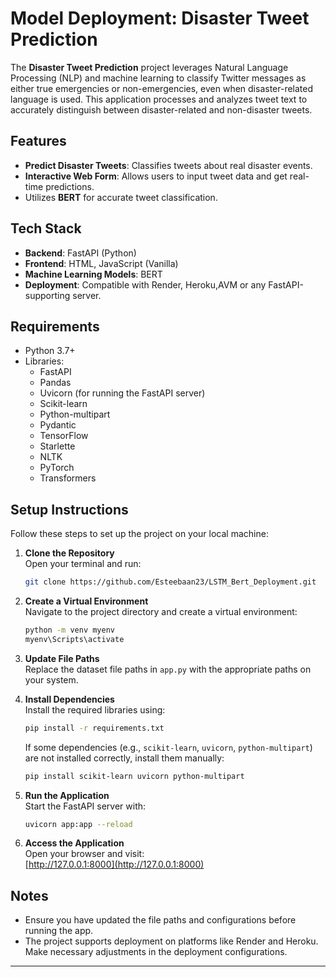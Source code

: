 
# Model Deployment: Disaster Tweet Prediction

The **Disaster Tweet Prediction** project leverages Natural Language Processing (NLP) and machine learning to classify Twitter messages as either true emergencies or non-emergencies, even when disaster-related language is used. This application processes and analyzes tweet text to accurately distinguish between disaster-related and non-disaster tweets.

## Features

- **Predict Disaster Tweets**: Classifies tweets about real disaster events.
- **Interactive Web Form**: Allows users to input tweet data and get real-time predictions.
- Utilizes **BERT** for accurate tweet classification.

## Tech Stack

- **Backend**: FastAPI (Python)
- **Frontend**: HTML, JavaScript (Vanilla)
- **Machine Learning Models**:  BERT
- **Deployment**: Compatible with Render, Heroku,AVM or any FastAPI-supporting server.

## Requirements

- Python 3.7+
- Libraries: 
  - FastAPI
  - Pandas
  - Uvicorn (for running the FastAPI server)
  - Scikit-learn
  - Python-multipart
  - Pydantic
  - TensorFlow
  - Starlette
  - NLTK
  - PyTorch
  - Transformers

## Setup Instructions

Follow these steps to set up the project on your local machine:

1. **Clone the Repository**  
   Open your terminal and run:  
   ```bash
   git clone https://github.com/Esteebaan23/LSTM_Bert_Deployment.git
   ```

2. **Create a Virtual Environment**  
   Navigate to the project directory and create a virtual environment:  
   ```bash
   python -m venv myenv
   myenv\Scripts\activate
   ```

3. **Update File Paths**  
   Replace the dataset file paths in `app.py` with the appropriate paths on your system.

4. **Install Dependencies**  
   Install the required libraries using:  
   ```bash
   pip install -r requirements.txt
   ```

   If some dependencies (e.g., `scikit-learn`, `uvicorn`, `python-multipart`) are not installed correctly, install them manually:  
   ```bash
   pip install scikit-learn uvicorn python-multipart
   ```

5. **Run the Application**  
   Start the FastAPI server with:  
   ```bash
   uvicorn app:app --reload
   ```

6. **Access the Application**  
   Open your browser and visit:  
   [http://127.0.0.1:8000](http://127.0.0.1:8000)

## Notes

- Ensure you have updated the file paths and configurations before running the app.  
- The project supports deployment on platforms like Render and Heroku. Make necessary adjustments in the deployment configurations.

---
